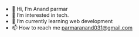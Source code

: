 - 👋 Hi, I’m Anand parmar 
- 👀 I’m interested in tech.
- 🌱 I’m currently learning  web development 
- 📫 How to reach me  parmaranand031@gmail.com

<!---
Anandparmar8088/Anandparmar8088 is a ✨ special ✨ repository because its `README.md` (this file) appears on your GitHub profile.
You can click the Preview link to take a look at your changes.
--->
